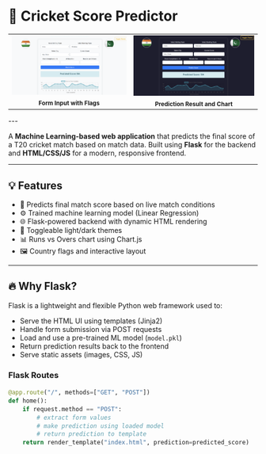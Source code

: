 # 🏏 Cricket Score Predictor

<table>
<tr>
<td align="center">
  <img src="score_prediction.png" alt="UI Left Half" width="400"/>
  <br><sub><b>Form Input with Flags</b></sub>
</td>
<td align="center">
  <img src="dark score_prediction.png" alt="UI Right Half" width="400"/>
  <br><sub><b>Prediction Result and Chart</b></sub>
</td>
</tr>
</table>
---



A **Machine Learning-based web application** that predicts the final score of a T20 cricket match based on match data. Built using **Flask** for the backend and **HTML/CSS/JS** for a modern, responsive frontend.

---

## 💡 Features

- 🧠 Predicts final match score based on live match conditions
- ⚙️ Trained machine learning model (Linear Regression)
- 🌐 Flask-powered backend with dynamic HTML rendering
- 🎨 Toggleable light/dark themes
- 📊 Runs vs Overs chart using Chart.js
- 🖼️ Country flags and interactive layout

---

## 🔥 Why Flask?

Flask is a lightweight and flexible Python web framework used to:

- Serve the HTML UI using templates (Jinja2)
- Handle form submission via POST requests
- Load and use a pre-trained ML model (`model.pkl`)
- Return prediction results back to the frontend
- Serve static assets (images, CSS, JS)

### Flask Routes

```python
@app.route("/", methods=["GET", "POST"])
def home():
    if request.method == "POST":
        # extract form values
        # make prediction using loaded model
        # return prediction to template
    return render_template("index.html", prediction=predicted_score)
